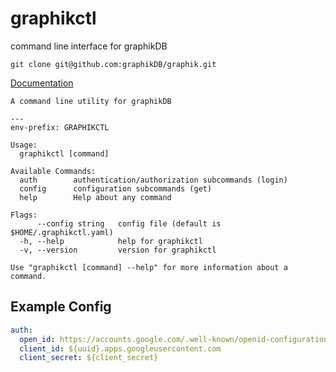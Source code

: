 # graphikctl

command line interface for graphikDB

`git clone git@github.com:graphikDB/graphik.git`

[Documentation](./docs/graphikctl.md)

```text
A command line utility for graphikDB

---
env-prefix: GRAPHIKCTL

Usage:
  graphikctl [command]

Available Commands:
  auth        authentication/authorization subcommands (login)
  config      configuration subcommands (get)
  help        Help about any command

Flags:
      --config string   config file (default is $HOME/.graphikctl.yaml)
  -h, --help            help for graphikctl
  -v, --version         version for graphikctl

Use "graphikctl [command] --help" for more information about a command.

```

## Example Config

```yaml
auth:
  open_id: https://accounts.google.com/.well-known/openid-configuration
  client_id: ${uuid}.apps.googleusercontent.com
  client_secret: ${client_secret}
```